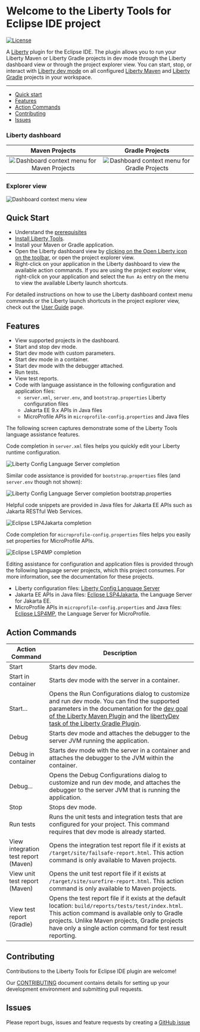 # Welcome to the Liberty Tools for Eclipse IDE project

[![License](https://img.shields.io/badge/License-EPL%202.0-red.svg?label=license&logo=eclipse)](https://www.eclipse.org/legal/epl-2.0/)

A [Liberty](https://openliberty.io/) plugin for the Eclipse IDE. The plugin allows you to run your Liberty Maven or
Liberty Gradle projects in dev mode through the Liberty dashboard view or through the project explorer view. You can start,
stop, or interact with [Liberty dev mode](https://openliberty.io/docs/latest/development-mode.html) on all configured
[Liberty Maven](https://github.com/OpenLiberty/ci.maven/blob/master/docs/dev.md#dev)
and [Liberty Gradle](https://github.com/OpenLiberty/ci.gradle/blob/master/docs/libertyDev.md) projects in your
workspace.

---
- [Quick start](#quick-start)
- [Features](#features)
- [Action Commands](#action-commands)
- [Contributing](#contributing)
- [Issues](#issues)

### Liberty dashboard

Maven Projects             | Gradle Projects
:-------------------------:|:-------------------------:
![Dashboard context menu for Maven Projects](docs/images/maven-dashboardViewContextMenuShown.png) | ![Dashboard context menu for Gradle Projects](docs/images/gradle-dashboardViewContextMenuShown.png)

### Explorer view

![Dashboard context menu view](docs/images/maven-RunAsConfigShortcutsExplorerMenuShown.png) 

## Quick Start

- Understand the [prerequisites](docs/user-guide.md#before-you-begin)
- [Install Liberty Tools](docs/installation.md).
- Install your Maven or Gradle application.
- Open the Liberty dashboard view by [clicking on the Open Liberty icon on the toolbar](https://github.com/OpenLiberty/liberty-tools-eclipse/blob/main/docs/user-guide.md#opening-the-liberty-dashboard-view), or open the project explorer view.
- Right-click on your application in the Liberty dashboard to view the available action commands. If you are using the project explorer view, right-click on your application and select the `Run As` entry on the menu to view the available Liberty launch shortcuts.

For detailed instructions on how to use the Liberty dashboard context menu commands or the Liberty launch shortcuts in the project explorer view, check out the [User Guide](docs/user-guide.md) page.

## Features

- View supported projects in the dashboard.
- Start and stop dev mode.
- Start dev mode with custom parameters.
- Start dev mode in a container.
- Start dev mode with the debugger attached.
- Run tests.
- View test reports.
- Code with language assistance in the following configuration and application files:
  - `server.xml`, `server.env`, and `bootstrap.properties` Liberty configuration files
  - Jakarta EE 9.x APIs in Java files 
  - MicroProfile APIs in `microprofile-config.properties` and Java files
 
 The following screen captures demonstrate some of the Liberty Tools language assistance features.

Code completion in `server.xml` files helps you quickly edit your Liberty runtime configuration.

![Liberty Config Language Server completion](docs/images/liberty-config-ls-server-xml.png)

Similar code assistance is provided for `bootstrap.properties` files (and `server.env` though not shown):

![Liberty Config Language Server completion bootstrap.properties](docs/images/liberty-config-ls-bootstrap.png)

Helpful code snippets are provided in Java files for Jakarta EE APIs such as Jakarta RESTful Web Services.

![Eclipse LSP4Jakarta completion](docs/images/jakarta-ee-ls-rest-snippet.png)

Code completion for `microprofile-config.properties` files helps you easily set properties for MicroProfile APIs.

![Eclipse LSP4MP completion](docs/images/mp-ls-config.png)

Editing assistance for configuration and application files is provided through the following language server projects, which this project consumes. For more information, see the documentation for these projects.

- Liberty configuration files: [Liberty Config Language Server](https://github.com/OpenLiberty/liberty-language-server#liberty-config-language-server)
- Jakarta EE APIs in Java files:  [Eclipse LSP4Jakarta](https://github.com/eclipse/lsp4jakarta#eclipse-lsp4jakarta), the Language Server for Jakarta EE.
- MicroProfile APIs in `microprofile-config.properties` and Java files: [Eclipse LSP4MP](https://github.com/eclipse/lsp4mp#eclipse-lsp4mp---language-server-for-microprofile), the Language Server for MicroProfile.


## Action Commands

| Action Command                       | Description                                                                                                                                                                                                                                                                                                                  |
| ------------------------------------ | ---------------------------------------------------------------------------------------------------------------------------------------------------------------------------------------------------------------------------------------------------------------------------------------------------------------------------- |
| Start                                | Starts dev mode.                                                                                                                                                                                                                                                                                                             |
| Start in container                   | Starts dev mode with the server in a container.
| Start...                             | Opens the Run Configurations dialog to customize and run dev mode. You can find the supported parameters in the documentation for the [dev goal of the Liberty Maven Plugin](https://github.com/OpenLiberty/ci.maven/blob/master/docs/dev.md#additional-parameters) and the [libertyDev task of the Liberty Gradle Plugin](https://github.com/OpenLiberty/ci.gradle/blob/master/docs/libertyDev.md#command-line-parameters). |
| Debug                                | Starts dev mode and attaches the debugger to the server JVM running the application. 
| Debug in container                   | Starts dev mode with the server in a container and attaches the debugger to the JVM within the container.
| Debug...                             | Opens the Debug Configurations dialog to customize and run dev mode, and attaches the debugger to the server JVM that is running the application.
| Stop                                 | Stops dev mode.                                                                                                                                                                                                                                                                                                              |
| Run tests                            | Runs the unit tests and integration tests that are configured for your project. This command requires that dev mode is already started.                                                                                                                                                                                        |
| View integration test report (Maven) | Opens the integration test report file if it exists at `/target/site/failsafe-report.html`. This action command is only available to Maven projects.                                                                                                                                                                                                                                                                                  |
| View unit test report (Maven)        | Opens the unit test report file if it exists at `/target/site/surefire-report.html`. This action command is only available to Maven projects.                                                                                                                                                                                                                                                                                             |
| View test report (Gradle)            | Opens the test report file if it exists at the default location: `build/reports/tests/test/index.html`. This action command is available only to Gradle projects. Unlike Maven projects, Gradle projects have only a single action command for test result reporting.                                                                     

## Contributing

Contributions to the Liberty Tools for Eclipse IDE plugin are welcome!

Our [CONTRIBUTING](CONTRIBUTING.md) document contains details for setting up your development environment and submitting pull requests.

## Issues

Please report bugs, issues and feature requests by creating
a [GitHub issue](https://github.com/OpenLiberty/liberty-tools-eclipse/issues)

